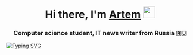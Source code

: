 <h1 align="center">Hi there, I'm <a href="https://www.youtube.com/watch?v=dQw4w9WgXcQ/" target="_blank">Artem</a> 
<img src="https://github.com/blackcater/blackcater/raw/main/images/Hi.gif" height="32"/></h1>
<h3 align="center">Computer science student, IT news writer from Russia 🇷🇺</h3>
<a href="https://git.io/typing-svg"><img src="https://readme-typing-svg.demolab.com?font=Fira+Code&pause=1000&color=F70000&center=true&vCenter=true&width=700&height=200&lines=Pomogite+plis%2C+i+work+za+2+kopeyki;Perevedite+plis+mne+4+rublya;(%E3%81%A5%EF%BD%A1%E2%97%95%E2%80%BF%E2%80%BF%E2%97%95%EF%BD%A1)%E3%81%A5" alt="Typing SVG" /></a>
